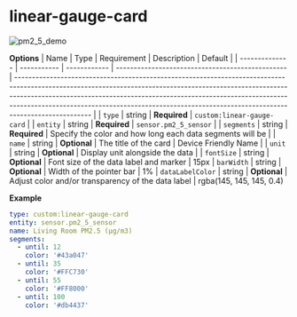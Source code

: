 # linear-gauge-card

![pm2_5_demo](https://github.com/smolbun/linear-gauge-card/assets/45829953/ac28b47a-461c-4cbd-a9db-0a67ed9d362a)

**Options**
| Name | Type | Requirement | Description | Default |
| -------------- | ----------- | ------------ | ------------------------------------------------ | --------------------------------------------------------------------------------------------------------------------------------------------------------------------------------------------------------------------------------------------------------------------------------------------------------------------------------------------- |
| `type` | string | **Required** | `custom:linear-gauge-card` |
| `entity` | string | **Required** | `sensor.pm2_5_sensor` |
| `segments` | string | **Required** | Specify the color and how long each data segments will be |
| `name` | string | **Optional** | The title of the card | Device Friendly Name |
| `unit` | string | **Optional** | Display unit alongside the data |
| `fontSize` | string | **Optional** | Font size of the data label and marker | 15px
| `barWidth` | string | **Optional** | Width of the pointer bar | 1%
| `dataLabelColor` | string | **Optional** | Adjust color and/or transparency of the data label | rgba(145, 145, 145, 0.4)


**Example**
```yaml
type: custom:linear-gauge-card
entity: sensor.pm2_5_sensor
name: Living Room PM2.5 (µg/m3)
segments:
  - until: 12
    color: '#43a047'
  - until: 35
    color: '#FFC730'
  - until: 55
    color: '#FF8000'
  - until: 100
    color: '#db4437'
```
